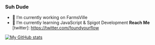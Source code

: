 ### Suh Dude 

- 🔭 I’m currently working on FarmsVille
- 🌱 I’m currently learning JavaScript & Spigot Development
**Reach Me**
[twitter]: https://twitter.com/foundyourflow

[![My GitHub stats](https://github-readme-stats.vercel.app/api?username=foundyourflow)](https://github.com/foundyourflow/github-readme-stats)

